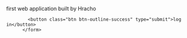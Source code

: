 first web application built by Hracho
          <form class="d-flex" role="search">

            <button class="btn btn-outline-success" type="submit">log in</button>
          </form>
